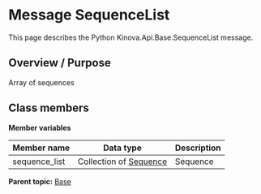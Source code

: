 # Message SequenceList

This page describes the Python Kinova.Api.Base.SequenceList message.

## Overview / Purpose

Array of sequences

## Class members

 **Member variables** 

|Member name|Data type|Description|
|-----------|---------|-----------|
|sequence\_list|Collection of [Sequence](msg_Base_Sequence.md#)|Sequence|

**Parent topic:** [Base](../references/summary_Base.md)

